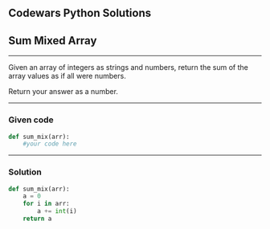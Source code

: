 
Codewars Python Solutions
---
## Sum Mixed Array <br>
---
Given an array of integers as strings and numbers, return the sum of the array values as if all were numbers.

Return your answer as a number.

---
### Given code
```python
def sum_mix(arr):
    #your code here
```
---
### Solution
```python
def sum_mix(arr):
    a = 0
    for i in arr:
        a += int(i)
    return a
```
